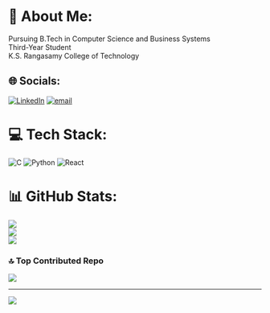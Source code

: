 # 💫 About Me:
Pursuing B.Tech in Computer Science and Business Systems <br>Third-Year Student <br> K.S. Rangasamy College of Technology<br>


## 🌐 Socials:
[![LinkedIn](https://img.shields.io/badge/LinkedIn-%230077B5.svg?logo=linkedin&logoColor=white)](https://linkedin.com/in/https://www.linkedin.com/in/gowtham-s-5a40a3292/) [![email](https://img.shields.io/badge/Email-D14836?logo=gmail&logoColor=white)](mailto:realgowtham2005@gmail.com) 

# 💻 Tech Stack:
![C](https://img.shields.io/badge/c-%2300599C.svg?style=for-the-badge&logo=c&logoColor=white) ![Python](https://img.shields.io/badge/python-3670A0?style=for-the-badge&logo=python&logoColor=ffdd54) ![React](https://img.shields.io/badge/react-%2320232a.svg?style=for-the-badge&logo=react&logoColor=%2361DAFB)
# 📊 GitHub Stats:
![](https://github-readme-stats.vercel.app/api?username=Git-hub00&theme=default&hide_border=false&include_all_commits=true&count_private=false)<br/>
![](https://nirzak-streak-stats.vercel.app/?user=Git-hub00&theme=default&hide_border=false)<br/>
![](https://github-readme-stats.vercel.app/api/top-langs/?username=Git-hub00&theme=default&hide_border=false&include_all_commits=true&count_private=false&layout=compact)

### 🔝 Top Contributed Repo
![](https://github-contributor-stats.vercel.app/api?username=Git-hub00&limit=5&theme=dark&combine_all_yearly_contributions=true)

---
[![](https://visitcount.itsvg.in/api?id=Git-hub00&icon=0&color=0)](https://visitcount.itsvg.in)

<!-- Proudly created with GPRM ( https://gprm.itsvg.in ) -->
